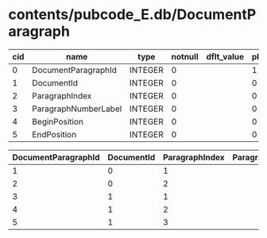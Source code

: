 # contents/pubcode_E.db/DocumentParagraph

|cid|name|type|notnull|dflt_value|pk|
| - | -- | -- | ----- | -------- | - |
|0|DocumentParagraphId|INTEGER|0||1|
|1|DocumentId|INTEGER|0||0|
|2|ParagraphIndex|INTEGER|0||0|
|3|ParagraphNumberLabel|INTEGER|0||0|
|4|BeginPosition|INTEGER|0||0|
|5|EndPosition|INTEGER|0||0|

| DocumentParagraphId | DocumentId | ParagraphIndex | ParagraphNumberLabel | BeginPosition | EndPosition |
| - | - | - | - | - | - |
|1|0|1||226|382|
|2|0|2||||
|3|1|1||10|179|
|4|1|2||181|247|
|5|1|3||342|476|
